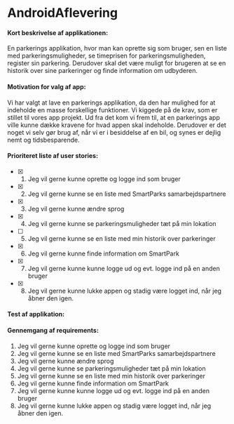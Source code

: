 # AndroidAflevering

#### Kort beskrivelse af applikationen: ####
En parkerings applikation, hvor man kan oprette sig som bruger, sen en liste med parkeringsmuligheder, se timeprisen for parkeringsmuligheden, register sin parkering. Derudover skal det være muligt for brugeren at se en historik over sine parkeringer og finde information om udbyderen.

#### Motivation for valg af app: ####
Vi har valgt at lave en parkerings applikation, da den har mulighed for at indeholde en masse forskellige funktioner. Vi kiggede på de krav, som er stillet til vores app projekt. Ud fra det kom vi frem til, at en parkerings app ville kunne dække kravene for hvad appen skal indeholde. Derudover er det noget vi selv gør brug af, når vi er i besiddelse af en bil, og synes er dejlig nemt og tidsbesparende.

#### Prioriteret liste af user stories: ####
- [x] 1. Jeg vil gerne kunne oprette og logge ind som bruger
- [x] 2. Jeg vil gerne kunne se en liste med SmartParks samarbejdspartnere
- [x] 3. Jeg vil gerne kunne ændre sprog
- [x] 4. Jeg vil gerne kunne se parkeringsmuligheder tæt på min lokation
- [ ] 5. Jeg vil gerne kunne se en liste med min historik over parkeringer 
- [x] 6. Jeg vil gerne kunne finde information om SmartPark
- [x] 7. Jeg vil gerne kunne kunne logge ud og evt. logge ind på en anden bruger
- [x] 8. Jeg vil gerne kunne lukke appen og stadig være logget ind, når jeg åbner den igen.

#### Test af applikation: ####


#### Gennemgang af requirements: ####
    
1. Jeg vil gerne kunne oprette og logge ind som bruger
2. Jeg vil gerne kunne se en liste med SmartParks samarbejdspartnere
3. Jeg vil gerne kunne ændre sprog
4. Jeg vil gerne kunne se parkeringsmuligheder tæt på min lokation
5. Jeg vil gerne kunne se en liste med min historik over parkeringer 
6. Jeg vil gerne kunne finde information om SmartPark
7. Jeg vil gerne kunne kunne logge ud og evt. logge ind på en anden bruger
8. Jeg vil gerne kunne lukke appen og stadig være logget ind, når jeg åbner den igen.
